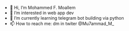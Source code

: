 - 👋 Hi, I’m Mohammed F. Moallem
- 👀 I’m interested in web app dev
- 🌱 I’m currently learning telegram bot building via python
- 📫 How to reach me: dm in twiter @Mu7ammad_M_

<!---
IcePhoenix7/IcePhoenix7 is a ✨ special ✨ repository because its `README.md` (this file) appears on your GitHub profile.
You can click the Preview link to take a look at your changes.
--->
